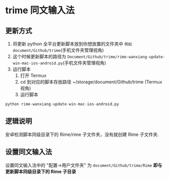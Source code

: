 # trime 同文输入法

## 更新方式

1. 将更新 python 全平台更新脚本放到你想放置的文件夹中 `例如 document/Github/trime`(手机文件夹管理视角)
2. 这个时候更新脚本的路径为 `Document/Github/trime/rime-wanxiang-update-win-mac-ios-android.py`(手机文件夹管理视角)
3. 运行脚本
   1. 打开 Termux
   2. cd 到对应的脚本存放路径 ~/storage/document/Github/trime (Termux 视角)
   3. 运行脚本

```python
python rime-wanxiang-update-win-mac-ios-android.py
```

## 逻辑说明

安卓检测脚本同级目录下的 Rime/rime 子文件夹，没有就创建 Rime 子文件夹.

## 设置同文输入法

设置同文输入法中的 "配置->用户文件夹" 为 `document/Github/trime/Rime` **即与更新脚本同级目录下的 Rime 子目录**
